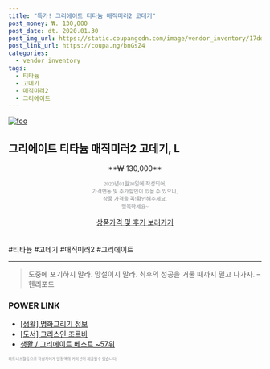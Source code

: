 ```yaml
--- 
title: "특가! 그리에이트 티타늄 매직미러2 고데기" 
post_money: ₩. 130,000 
post_date: dt. 2020.01.30 
post_img_url: https://static.coupangcdn.com/image/vendor_inventory/17dd/1c7ff7663d82db4c29627126b56149971a1d44059d930ffd3f3a569d4669.jpg 
post_link_url: https://coupa.ng/bnGsZ4 
categories: 
  - vendor_inventory 
tags: 
  - 티타늄 
  - 고데기 
  - 매직미러2 
  - 그리에이트 
--- 
```

[![foo](https://static.coupangcdn.com/image/vendor_inventory/17dd/1c7ff7663d82db4c29627126b56149971a1d44059d930ffd3f3a569d4669.jpg)](https://coupa.ng/bnGsZ4) 

## 그리에이트 티타늄 매직미러2 고데기, L 
<p style="text-align: center;">**₩ 130,000**</p> 
<p style="text-align: center;"><span style="color: #898c8f; font-family: Georgia,Times,serif; font-size: 0.75em;">2020년01월30일에 작성되어, <br>가격변동 및 추가할인이 있을 수 있으니,<br> 상품 가격을 꼭!확인해주세요.<br>행복하세요~</span> 
</p>	 
<div markdown="0" style="text-align: center;"><a href="https://coupa.ng/bnGsZ4" class="btn btn--success">상품가격 및 후기 보러가기</a></div> 
<br><br> 
  #티타늄 #고데기 #매직미러2 #그리에이트 
<hr> 

> 도중에 포기하지 말라. 망설이지 말라. 최후의 성공을 거둘 때까지 밀고 나가자. – 헨리포드 


### POWER LINK

* <a href="https://blog.naver.com/santokki14/221766241456" target="_blank"> [생활] 명화그리기 정보 </a>
* <a href="https://blog.naver.com/sakai111/221786368392" target="_blank">[도서] 그리스인 조르바</a>
* <a href="https://blog.naver.com/santokki14/221789626791" target="_blank">생활 / 그리에이트 베스트 ~57위</a>

<span style="color: #898c8f; font-family: Georgia,Times,serif; font-size: 0.55em;">파트너스활동으로 작성자에게 일정액의 커미션이 제공될수 있습니다.</span> 
